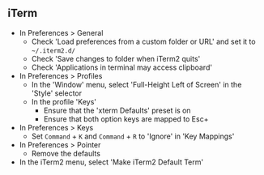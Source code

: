## iTerm

- In Preferences > General
  - Check 'Load preferences from a custom folder or URL' and set it to `~/.iterm2.d/`
  - Check 'Save changes to folder when iTerm2 quits'
  - Check 'Applications in terminal may access clipboard'
- In Preferences > Profiles
  - In the 'Window' menu, select 'Full-Height Left of Screen' in the 'Style' selector
  - In the profile 'Keys'
    - Ensure that the 'xterm Defaults' preset is on
    - Ensure that both option keys are mapped to Esc+
- In Preferences > Keys
  - Set `Command` + `K` and `Command` + `R` to 'Ignore' in 'Key Mappings'
- In Preferences > Pointer
  - Remove the defaults
- In the iTerm2 menu, select 'Make iTerm2 Default Term'